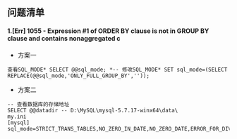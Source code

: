 ## 问题清单

#### 1.[Err] 1055 - Expression #1 of ORDER BY clause is not in GROUP BY clause and contains nonaggregated c

+ 方案一

```shell
查看SQL_MODE* SELECT @@sql_mode; *-- 修改SQL_MODE* SET sql_mode=(SELECT REPLACE(@@sql_mode,'ONLY_FULL_GROUP_BY',''));
```

+ 方案二

```shell
-- 查看数据库的存储地址 
SELECT @@datadir -- D:\MySQL\mysql-5.7.17-winx64\data\
my.ini
[mysql] 
sql_mode=STRICT_TRANS_TABLES,NO_ZERO_IN_DATE,NO_ZERO_DATE,ERROR_FOR_DIVISION_BY_ZERO,NO_AUTO_CREATE_USER,NO_ENGINE_SUBSTITUTION
```



